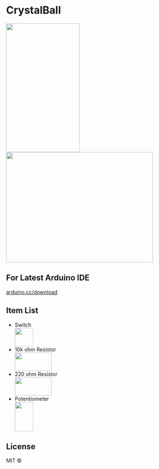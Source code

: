 # CrystalBall

<img src="https://image.ibb.co/iZsdFa/setup.jpg" height="350" width="200">
<img src="https://image.ibb.co/g6Z8Fa/schematic.jpg" height="300" width="400">

<p align="center">
  <h2> For Latest Arduino IDE </h2> <a href="arduino.cc/download">arduino.cc/download</a>  
</p>

<p align="center">
  <h2> Item List </h2> 
  <ul>
    <li>Switch</li> <img src="https://image.ibb.co/g7ZKMF/switch.png" height="50" width="50">
    <li>10k ohm Resistor</li> <img src="https://image.ibb.co/ieTDgF/resistor.png" height="50" width="100">
    <li>220 ohm Resistor</li> <img src="https://image.ibb.co/nDhjov/Screen_Shot_2017_02_06_at_11_16_08_AM.png" height="50" width="100">
    <li>Potentiometer</li><img src="https://image.ibb.co/cpPava/potentiometer.png" height="80" width="50">
  </ul>
</p>

## License

MIT © 
